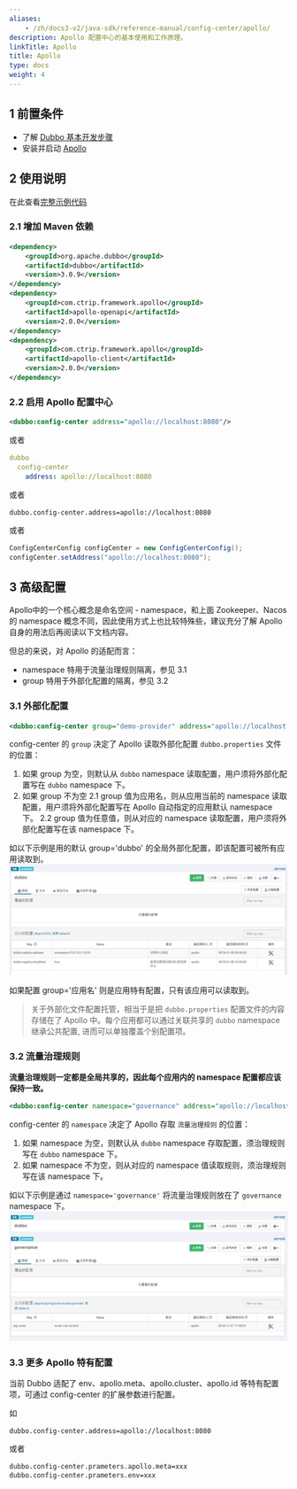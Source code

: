 ```yaml
---
aliases:
    - /zh/docs3-v2/java-sdk/reference-manual/config-center/apollo/
description: Apollo 配置中心的基本使用和工作原理。
linkTitle: Apollo
title: Apollo
type: docs
weight: 4
---
```



## 1 前置条件
* 了解 [Dubbo 基本开发步骤](../../../quick-start/spring-boot/)
* 安装并启动 [Apollo](https://www.apolloconfig.com/#/zh/README)

## 2 使用说明
在此查看[完整示例代码](https://github.com/apache/dubbo-samples/tree/master/3-extensions/configcenter/dubbo-samples-configcenter-apollo)

### 2.1 增加 Maven 依赖

```xml
<dependency>
    <groupId>org.apache.dubbo</groupId>
    <artifactId>dubbo</artifactId>
    <version>3.0.9</version>
</dependency>
<dependency>
    <groupId>com.ctrip.framework.apollo</groupId>
    <artifactId>apollo-openapi</artifactId>
    <version>2.0.0</version>
</dependency>
<dependency>
    <groupId>com.ctrip.framework.apollo</groupId>
    <artifactId>apollo-client</artifactId>
    <version>2.0.0</version>
</dependency>
```

### 2.2 启用 Apollo 配置中心
```xml
<dubbo:config-center address="apollo://localhost:8080"/>
```

或者

```yaml
dubbo
  config-center
    address: apollo://localhost:8080
```

或者

```properties
dubbo.config-center.address=apollo://localhost:8080
```

或者

```java
ConfigCenterConfig configCenter = new ConfigCenterConfig();
configCenter.setAddress("apollo://localhost:8080");
```

## 3 高级配置
Apollo中的一个核心概念是命名空间 - namespace，和上面 Zookeeper、Nacos 的 namespace 概念不同，因此使用方式上也比较特殊些，建议充分了解 Apollo 自身的用法后再阅读以下文档内容。

但总的来说，对 Apollo 的适配而言：
* namespace 特用于流量治理规则隔离，参见 3.1
* group 特用于外部化配置的隔离，参见 3.2

### 3.1 外部化配置

```xml
<dubbo:config-center group="demo-provider" address="apollo://localhost:8080"/>
```

config-center 的 `group` 决定了 Apollo 读取外部化配置 `dubbo.properties` 文件的位置：
1. 如果 group 为空，则默认从 `dubbo` namespace 读取配置，用户须将外部化配置写在 `dubbo` namespace 下。
2. 如果 group 不为空
  2.1 group 值为应用名，则从应用当前的 namespace 读取配置，用户须将外部化配置写在 Apollo 自动指定的应用默认 namespace 下。
  2.2 group 值为任意值，则从对应的 namespace 读取配置，用户须将外部化配置写在该 namespace 下。

如以下示例是用的默认 group='dubbo' 的全局外部化配置，即该配置可被所有应用读取到。
![apollo-configcenter-dubbo.png](/imgs/user/apollo-configcenter-dubbo.png)

如果配置 group='应用名' 则是应用特有配置，只有该应用可以读取到。

> 关于外部化文件配置托管，相当于是把 `dubbo.properties` 配置文件的内容存储在了 Apollo 中。每个应用都可以通过关联共享的 `dubbo` namespace 继承公共配置, 进而可以单独覆盖个别配置项。

### 3.2 流量治理规则
**流量治理规则一定都是全局共享的，因此每个应用内的 namespace 配置都应该保持一致。**

```xml
<dubbo:config-center namespace="governance" address="apollo://localhost:8080"/>
```

config-center 的 `namespace` 决定了 Apollo 存取 `流量治理规则` 的位置：
1. 如果 namespace 为空，则默认从 `dubbo` namespace 存取配置，须治理规则写在 `dubbo` namespace 下。
2. 如果 namespace 不为空，则从对应的 namespace 值读取规则，须治理规则写在该 namespace 下。

如以下示例是通过 `namespace='governance'` 将流量治理规则放在了 `governance` namespace 下。
![apollo-configcenter-governance-dubbo.png](/imgs/user/apollo-configcenter-governance-dubbo.png)

### 3.3 更多 Apollo 特有配置
当前 Dubbo 适配了 env、apollo.meta、apollo.cluster、apollo.id 等特有配置项，可通过 config-center 的扩展参数进行配置。

如
```properties
dubbo.config-center.address=apollo://localhost:8080
```

或者

```properties
dubbo.config-center.prameters.apollo.meta=xxx
dubbo.config-center.prameters.env=xxx
```